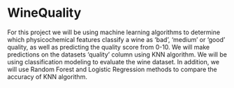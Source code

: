 # WineQuality

For this project we will be using machine learning algorithms to determine which physicochemical features classify a wine as ‘bad’, ‘medium’ or ‘good’ quality, as well as predicting the quality score from  0-10. We will make predictions on the datasets ‘quality’ column using KNN algorithm. We will be using classification modeling to evaluate the wine dataset. In addition, we will use Random Forest and Logistic Regression methods to compare the accuracy of KNN algorithm.
